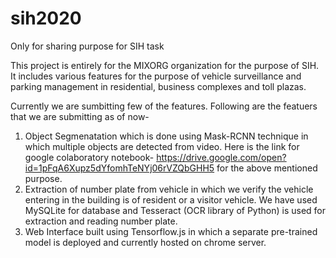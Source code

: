 # sih2020
Only for sharing purpose for SIH task

This project is entirely for the MIXORG organization for the purpose of SIH.
It includes various features for the purpose of vehicle surveillance and parking management in residential, business complexes and toll plazas.

Currently we are sumbitting few of the features. Following are the featuers that we are submitting as of now-
1. Object Segmenatation which is done using Mask-RCNN technique in which multiple objects are detected from video.
Here is the link for google colaboratory notebook- https://drive.google.com/open?id=1pFqA6Xupz5dYfomhTeNYj06rVZQbGHH5 for the above mentioned purpose.
2. Extraction of number plate from vehicle in which we verify the vehicle entering in the building is of resident or a visitor vehicle. We have used MySQLite for database and Tesseract (OCR library of Python) is used for extraction and reading number plate.
3. Web Interface built using Tensorflow.js in which a separate pre-trained model is deployed and currently hosted on chrome server.


